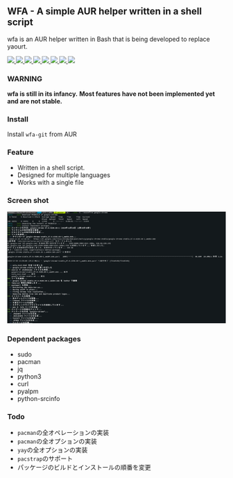 <h2> WFA - A simple AUR helper written in a shell script </h2>

<p>wfa is an AUR helper written in Bash that is being developed to replace yaourt.</p>

<p>
    <a href="https://travis-ci.com/github/Hayao0819/wfa/">
        <img src="https://img.shields.io/travis/com/Hayao0819/wfa/master?style=flat-square">
    </a>
    <a href="https://github.com/Hayao0819/wfa/blob/master/LICENSE">
        <img src="https://img.shields.io/github/license/Hayao0819/wfa?style=flat-square">
    </a>
    <a href="https://github.com/Hayao0819/wfa/issues">
        <img src="https://img.shields.io/github/issues/Hayao0819/wfa?style=flat-square">
    </a>
    <a href="https://aur.archlinux.org/packages/wfa-git">
        <img src="https://img.shields.io/aur/version/wfa-git?style=flat-square">
    </a>
    <a href="https://github.com/Hayao0819/wfa/blob/master/wfa">
        <img src="https://img.shields.io/github/size/Hayao0819/wfa/wfa?style=flat-square">
    </a>
    <a href="https://github.com/Hayao0819/wfa">
        <img src="https://img.shields.io/tokei/lines/github/hayao0819/wfa?style=flat-square">
    </a>
    <a href="https://github.com/Hayao0819/wfa">
        <img src="https://img.shields.io/github/last-commit/Hayao0819/wfa?style=flat-square">
    </a>
    <a href="https://github.com/Hayao0819/wfa">
        <img src="https://img.shields.io/github/stars/Hayao0819/wfa?style=flat-square">
    </a>
</p>

<h3> WARNING </h3>
<p>
    <b>wfa is still in its infancy.</b>
    <b>Most features have not been implemented yet and are not stable.</b>
</p>

<h3> Install </h3>
Install <code>wfa-git</code> from AUR

<h3> Feature </h3>
<ul>
    <li>Written in a shell script.</li>
    <li>Designed for multiple languages</li>
    <li>Works with a single file</li>
    <!-- <li>Supports the same arguments as pacman</li> -->
</ul>


<h3> Screen shot </h3>
<p><img src="/images/install-google-chrome.png"></p>

<h3> Dependent packages </h3>
<ul>
    <li>sudo</li>
    <li>pacman</li>
    <li>jq</li>
    <li>python3</li>
    <li>curl</li>
    <li>pyalpm</li>
    <li>python-srcinfo</li>
</ul>

<h3> Todo </h3>

 - `pacman`の全オペレーションの実装
 - `pacman`の全オプションの実装
 - `yay`の全オプションの実装
 - `pacstrap`のサポート
 - パッケージのビルドとインストールの順番を変更
